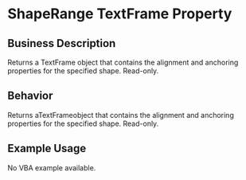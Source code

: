 # ShapeRange TextFrame Property

## Business Description
Returns a TextFrame object that contains the alignment and anchoring properties for the specified shape. Read-only.

## Behavior
Returns aTextFrameobject that contains the alignment and anchoring properties for the specified shape. Read-only.

## Example Usage
No VBA example available.